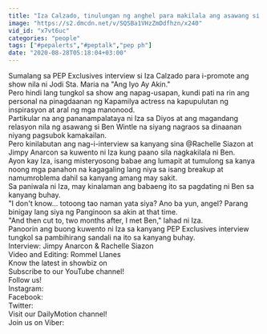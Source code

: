 ```yaml
---
title: "Iza Calzado, tinulungan ng anghel para makilala ang asawang si Ben Wintle? PEP Exclusives"
image: "https://s2.dmcdn.net/v/SQSBa1VHzZmDdfhzn/x240"
vid_id: "x7vt6uc"
categories: "people"
tags: ["#pepalerts","#peptalk","pep ph"]
date: "2020-08-28T05:18:04+03:00"
---
```

Sumalang sa PEP Exclusives interview si Iza Calzado para i-promote ang show nila ni Jodi Sta. Maria na &quot;Ang Iyo Ay Akin.&quot;  <br>Pero hindi lang tungkol sa show ang napag-usapan, kundi pati na rin ang personal na pinagdaanan ng Kapamilya actress na kapupulutan ng inspirasyon at aral ng mga manonood.  <br>Partikular na ang pananampalataya ni Iza sa Diyos at ang magandang relasyon nila ng asawang si Ben Wintle na siyang nagraos sa dinaanan niyang pagsubok kamakailan.  <br>Pero kinilabutan ang nag-i-interview sa kanyang sina @Rachelle Siazon at Jimpy Anarcon sa kuwento ni Iza kung paano sila nagkakilala ni Ben.  <br>Ayon kay Iza, isang misteryosong babae ang lumapit at tumulong sa kanya noong mga panahon na kagagaling lang niya sa isang breakup at namumroblema dahil sa kanyang amang may sakit.  <br>Sa paniwala ni Iza, may kinalaman ang babaeng ito sa pagdating ni Ben sa kanyang buhay.  <br>&quot;I don't know... totoong tao naman yata siya? Ano ba yun, angel? Parang binigay lang siya ng Panginoon sa akin at that time.  <br>&quot;And then cut to, two months after, I met Ben,&quot; lahad ni Iza.  <br>Panoorin ang buong kuwento ni Iza sa kanyang PEP Exclusives interview tungkol sa pambihirang sandali na ito sa kanyang buhay.  <br>Interview: Jimpy Anarcon &amp; Rachelle Siazon  <br>Video and Editing: Rommel Llanes  <br>Know the latest in showbiz on   <br>Subscribe to our YouTube channel!   <br>Follow us!  <br>Instagram:   <br>Facebook:   <br>Twitter:   <br>Visit our DailyMotion channel!   <br>Join us on Viber: 
